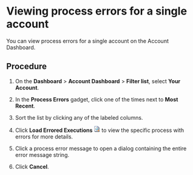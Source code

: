 # Viewing process errors for a single account

<head>
  <meta name="guidename" content="Integration"/>
  <meta name="context" content="GUID-d8853237-5d19-44a6-9150-f8cb32205531"/>
</head>


You can view process errors for a single account on the Account Dashboard.

## Procedure

1.  On the **Dashboard** \> **Account Dashboard** \> **Filter list**, select **Your Account**.

2.  In the **Process Errors** gadget, click one of the times next to **Most Recent**.

3.  Sort the list by clicking any of the labeled columns.

4.  Click **Load Errored Executions** ![Error Executions icon (document and magnifying glass)](../Images/main-ic-document-with-magnifying-glass-16_36098f7c-7a65-41a5-8392-a2e729d3de91.jpg) to view the specific process with errors for more details.

5.  Click a process error message to open a dialog containing the entire error message string.

6.  Click **Cancel**.